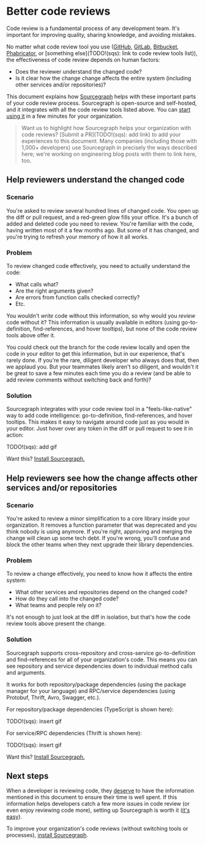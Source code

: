 # Better code reviews

Code review is a fundamental process of any development team. It's important for improving quality, sharing knowledge, and avoiding mistakes.

No matter what code review tool you use ([GitHub](https://github.com), [GitLab](https://gitlab.com), [Bitbucket](https://bitbucket.org), [Phabricator](https://phabricator.org), or [something else](TODO!(sqs): link to code review tools list)), the effectiveness of code review depends on human factors:

- Does the reviewer understand the changed code?
- Is it clear how the change change affects the entire system (including other services and/or repositories)?
<!-- - Are the right developers reviewing the code? TODO(sqs): This involves saved searches. It can be added to this doc later. -->

This document explains how [Sourcegraph](https://sourcegraph.com) helps with these important parts of your code review process. Sourcegraph is open-source and self-hosted, and it integrates with all the code review tools listed above. You can [start using it](../../../index.md#quickstart) in a few minutes for your organization.

> Want us to highlight how Sourcegraph helps your organization with code reviews? [Submit a PR](TODO!(sqs): add link) to add your experiences to this document. Many companies (including those with 1,000+ developers) use Sourcegraph in precisely the ways described here; we're working on engineering blog posts with them to link here, too.

## Help reviewers understand the changed code

### Scenario

You're asked to review several hundred lines of changed code. You open up the diff or pull request, and a red-green glow fills your office. It's a bunch of added and deleted code you need to review. You're familiar with the code, having written most of it a few months ago. But some of it has changed, and you're trying to refresh your memory of how it all works.

### Problem

To review changed code effectively, you need to actually understand the code:

- What calls what?
- Are the right arguments given?
- Are errors from function calls checked correctly?
- Etc.

<!-- TODO(sqs): I don't like how the bullets above turned out. Will revisit (suggestions appreciated). -->

You wouldn't *write* code without this information, so why would you *review* code without it? This information is usually available in editors (using go-to-definition, find-references, and hover tooltips), but none of the code review tools above offer it.

You could check out the branch for the code review locally and open the code in your editor to get this information, but in our experience, that's rarely done. If you're the rare, diligent developer who always does that, then we applaud you. But your teammates likely aren't so diligent, and wouldn't it be great to save a few minutes each time you do a review (and be able to add review comments without switching back and forth)?

### Solution

Sourcegraph integrates with your code review tool in a "feels-like-native" way to add code intelligence: go-to-definition, find-references, and hover tooltips. This makes it easy to navigate around code just as you would in your editor. Just hover over any token in the diff or pull request to see it in action:

TODO!(sqs): add gif

Want this? [Install Sourcegraph.](../../../index.md#quickstart)

## Help reviewers see how the change affects other services and/or repositories

### Scenario

You're asked to review a minor simplification to a core library inside your organization. It removes a function parameter that was deprecated and you think nobody is using anymore. If you're right, approving and merging the change will clean up some tech debt. If you're wrong, you'll confuse and block the other teams when they next upgrade their library dependencies.

### Problem

To review a change effectively, you need to know how it affects the entire system:

- What other services and repositories depend on the changed code?
- How do they call into the changed code?
- What teams and people rely on it?

It's not enough to just look at the diff in isolation, but that's how the code review tools above present the change.

### Solution

Sourcegraph supports cross-repository and cross-service go-to-definition and find-references for all of your organization's code. This means you can see repository and service dependencies down to individual method calls and arguments.

It works for both repository/package dependencies (using the package manager for your language) and RPC/service dependencies (using Protobuf, Thrift, Avro, Swagger, etc.).

For repository/package dependencies (TypeScript is shown here):

TODO!(sqs): insert gif

For service/RPC dependencies (Thrift is shown here):

TODO!(sqs): insert gif

Want this? [Install Sourcegraph.](../../../index.md#quickstart)

## Next steps

When a developer is reviewing code, they [deserve](https://about.sourcegraph.com/plan) to have the information mentioned in this document to ensure their time is well spent. If this information helps developers catch a few more issues in code review (or even enjoy reviewing code more), setting up Sourcegraph is worth it ([it's easy](../../../index.md#quickstart)).

To improve your organization's code reviews (without switching tools or processes), [install Sourcegraph](../../../index.md#quickstart).
